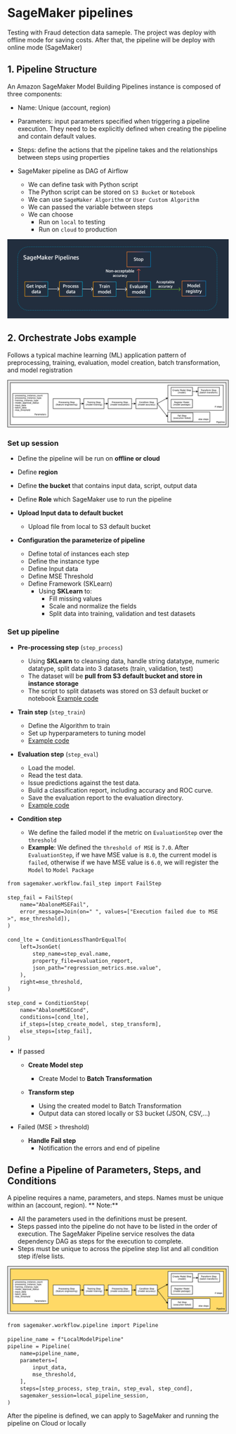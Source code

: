 # SageMaker pipelines 
Testing with Fraud detection data sameple. 
The project was deploy with offline mode for saving costs. After that, the pipeline will be deploy with online mode (SageMaker)

## 1. Pipeline Structure

An Amazon SageMaker Model Building Pipelines instance is composed of three components:

* Name: Unique (account, region)

* Parameters: input parameters specified when triggering a pipeline execution. They need to be explicitly defined when creating the pipeline and contain default values.

* Steps: define the actions that the pipeline takes and the relationships between steps using properties

* SageMaker pipeline as DAG of Airflow
  * We can define task with Python script 
  * The Python script can be stored on `S3 Bucket` or `Notebook`
  * We can use `SageMaker Algorithm` or `User Custom Algorithm`
  * We can passed the variable between steps
  * We can choose 
    * Run on `local` to testing
    * Run on `cloud` to production

![DAG](images/image.png)

## 2. Orchestrate Jobs example

Follows a typical machine learning (ML) application pattern of preprocessing, training, evaluation, model creation, batch transformation, and model registration

![alt text](images/image-1.png)

### **Set up session**
  
  * Define the pipeline will be run on **offline or cloud**
  * Define **region**
  * Define **the bucket** that contains input data, script, output data
  * Define **Role** which SageMaker use to run the pipeline

* **Upload Input data to default bucket**
  * Upload file from local to S3 default bucket
* **Configuration the parameterize of pipeline**
  * Define total of instances each step
  * Define the instance type
  * Define Input data
  * Define MSE Threshold
  * Define Framework (SKLearn)
    * Using **SKLearn** to:
      * Fill missing values
      * Scale and normalize the fields
      * Split data into training, validation and test datasets

### **Set up pipeline**

* **Pre-processing step** (`step_process`)
  * Using **SKLearn** to cleansing data, handle string datatype, numeric datatype, split data into 3 datasets (train, validation, test)
  * The dataset will be **pull from S3 default bucket and store in instance storage**
  * The script to split datasets was stored on S3 default bucket or notebook [Example code](code/preprocessing.py)
  
* **Train step** (`step_train`)
  * Define the Algorithm to train
  * Set up hyperparameters to tuning model
  * [Example code](code/abalone.py)

* **Evaluation step** (`step_eval`)
  * Load the model.
  * Read the test data.
  * Issue predictions against the test data.
  * Build a classification report, including accuracy and ROC curve.
  * Save the evaluation report to the evaluation directory.
  * [Example code](code/evaluation.py)

* **Condition step**
  * We define the failed model if the metric on `EvaluationStep` over the `threshold` 
  * **Example**: We defined the `threshold of MSE` is `7.0`. After `EvaluationStep`, if we have MSE value is `8.0`, the current model is `failed`, otherwise if we have MSE value is `6.0`, we will register the `Model` to `Model Package`
```
from sagemaker.workflow.fail_step import FailStep

step_fail = FailStep(
    name="AbaloneMSEFail",
    error_message=Join(on=" ", values=["Execution failed due to MSE >", mse_threshold]),
)

cond_lte = ConditionLessThanOrEqualTo(
    left=JsonGet(
        step_name=step_eval.name,
        property_file=evaluation_report,
        json_path="regression_metrics.mse.value",
    ),
    right=mse_threshold,
)

step_cond = ConditionStep(
    name="AbaloneMSECond",
    conditions=[cond_lte],
    if_steps=[step_create_model, step_transform],
    else_steps=[step_fail],
)
```

  * If passed
    * **Create Model step**
      * Create Model to **Batch Transformation**
    
    * **Transform step**
      * Using the created model to Batch Transformation
      * Output data can stored locally or S3 bucket (JSON, CSV,...)

  * Failed (MSE > threshold)

    * **Handle Fail step**
      * Notification the errors and end of pipeline
      

## Define a Pipeline of Parameters, Steps, and Conditions

 A pipeline requires a name, parameters, and steps. Names must be unique within an (account, region).
**
Note:**

* All the parameters used in the definitions must be present.
* Steps passed into the pipeline do not have to be listed in the order of execution. The SageMaker Pipeline service resolves the data dependency DAG as steps for the execution to complete.
* Steps must be unique to across the pipeline step list and all condition step if/else lists.

![SageMaker pipeline](images/image-2.png)

```
from sagemaker.workflow.pipeline import Pipeline

pipeline_name = f"LocalModelPipeline"
pipeline = Pipeline(
    name=pipeline_name,
    parameters=[
        input_data,
        mse_threshold,
    ],
    steps=[step_process, step_train, step_eval, step_cond],
    sagemaker_session=local_pipeline_session,
)
```

After the pipeline is defined, we can apply to SageMaker and running the pipeline on Cloud or locally